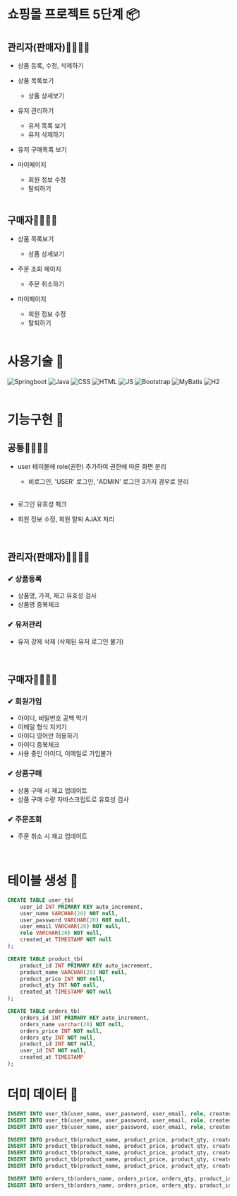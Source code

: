 # 쇼핑몰 프로젝트 5단계 📦
## 관리자(판매자)👷‍♀️👷‍♂️
- 상품 등록, 수정, 삭제하기
- 상품 목록보기
  - 상품 상세보기
- 유저 관리하기
  - 유저 목록 보기
  - 유저 삭제하기
- 유저 구매목록 보기
- 마이페이지
  - 회원 정보 수정
  - 탈퇴하기

  <br/>
## 구매자🙍‍♂️🙍‍♀️
- 상품 목록보기
  - 상품 상세보기
- 주문 조회 페이지
  - 주문 취소하기
- 마이페이지
  - 회원 정보 수정
  - 탈퇴하기
  
  <br/>
# 사용기술 🧪
![Springboot](https://img.shields.io/badge/-Springboot-6DB33F)
![Java](https://img.shields.io/badge/-Java-F09820)
![CSS](https://img.shields.io/badge/-CSS-1572B6)
![HTML](https://img.shields.io/badge/-HTML-E34F26)
![JS](https://img.shields.io/badge/-JavaScript-F7DF1E)
![Bootstrap](https://img.shields.io/badge/-Bootstrap-7952B3)
![MyBatis](https://img.shields.io/badge/-MyBatis-B10000)
![H2](https://img.shields.io/badge/-H2Console-41BDF5)  
  <br/>
# 기능구현 🔧
## 공통👨‍👩‍👧‍👦
- user 테이블에 role(권한) 추가하여 권한에 따른 화면 분리
  - 비로그인, 'USER' 로그인, 'ADMIN' 로그인 3가지 경우로 분리
    
  <br/>
- 로그인 유효성 체크
- 회원 정보 수정, 회원 탈퇴 AJAX 처리
  
   <br/>

## 관리자(판매자)👷‍♀️👷‍♂️
### ✔ 상품등록
- 상품명, 가격, 재고 유효성 검사
- 상품명 중복체크
### ✔ 유저관리
- 유저 강제 삭제 (삭제된 유저 로그인 불가)

   <br/>
## 구매자🙍‍♂️🙍‍♀️
### ✔ 회원가입 
- 아이디, 비밀번호 공백 막기
- 이메일 형식 지키기
- 아이디 영어만 허용하기
- 아이디 중복체크
- 사용 중인 아이디, 이메일로 가입불가

### ✔ 상품구매
- 상품 구매 시 재고 업데이트
- 상품 구매 수량 자바스크립트로 유효성 검사
### ✔ 주문조회
- 주문 취소 시 재고 업데이트

   <br/>

# 테이블 생성 📁
```sql
CREATE TABLE user_tb(
	user_id INT PRIMARY KEY auto_increment,
	user_name VARCHAR(20) NOT null,
	user_password VARCHAR(20) NOT null,
	user_email VARCHAR(20) NOT null,
	role VARCHAR(20) NOT null,
	created_at TIMESTAMP NOT null
);

CREATE TABLE product_tb(
	product_id INT PRIMARY KEY auto_increment,
	product_name VARCHAR(20) NOT null,
	product_price INT NOT null,
	product_qty INT NOT null,
	created_at TIMESTAMP NOT null
);

CREATE TABLE orders_tb(
    orders_id INT PRIMARY KEY auto_increment,
    orders_name varchar(20) NOT null,
    orders_price INT NOT null,
    orders_qty INT NOT null,
    product_id INT NOT null,
    user_id INT NOT null,
    created_at TIMESTAMP
);
```
# 더미 데이터 📰
```sql
INSERT INTO user_tb(user_name, user_password, user_email, role, created_at) VALUES ('ssar', '1234', 'ssar@nate.com','USER', NOW());
INSERT INTO user_tb(user_name, user_password, user_email, role, created_at) VALUES ('cos', '1234', 'cos@nate.com', 'USER', NOW());
INSERT INTO user_tb(user_name, user_password, user_email, role, created_at) VALUES ('admin', '1234', 'admin@nate.com', 'ADMIN', NOW());

INSERT INTO product_tb(product_name, product_price, product_qty, created_at) VALUES('바나나', 3000, 98, NOW());
INSERT INTO product_tb(product_name, product_price, product_qty, created_at) VALUES('딸기', 2000, 100, NOW());
INSERT INTO product_tb(product_name, product_price, product_qty, created_at) VALUES('키위', 4000, 85, NOW());
INSERT INTO product_tb(product_name, product_price, product_qty, created_at) VALUES('오렌지', 3500, 50, NOW());
INSERT INTO product_tb(product_name, product_price, product_qty, created_at) VALUES('사과', 1000, 200, NOW());

INSERT INTO orders_tb(orders_name, orders_price, orders_qty, product_id, user_id, created_at) VALUES ('바나나', 3000, 2, 1, 1, NOW());
INSERT INTO orders_tb(orders_name, orders_price, orders_qty, product_id, user_id, created_at)  VALUES ('딸기', 2000, 5, 2, 2, NOW());
```

